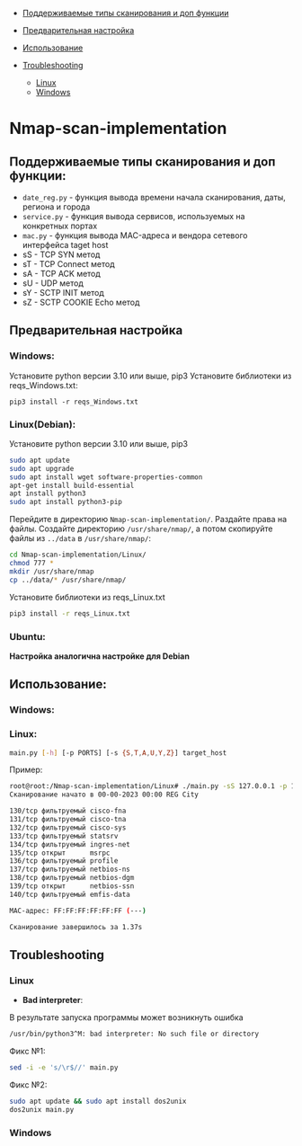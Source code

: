- [Поддерживаемые типы сканирования и доп функции](#поддерживаемые-типы-сканирования-и-доп-функции)

- [Предварительная настройка](#предварительная-настройка)

- [Использование](#использование)

- [Troubleshooting](#troubleshooting)
  - [Linux](#linux-1)
  - [Windows](#windows-1)

# Nmap-scan-implementation
## Поддерживаемые типы сканирования и доп функции:
- `date_reg.py` - функция вывода времени начала сканирования, даты, региона и города
- `service.py` - функция вывода сервисов, используемых на конкретных портах
- `mac.py` - функция вывода MAC-адреса и вендора сетевого интерфейса taget host
- sS - TCP SYN метод
- sT - TCP Connect метод
- sA - TCP ACK метод
- sU - UDP метод
- sY - SCTP INIT метод
- sZ - SCTP COOKIE Echo метод
## Предварительная настройка
### Windows:
Установите python версии 3.10 или выше, pip3
Установите библиотеки из reqs_Windows.txt:
```shell
pip3 install -r reqs_Windows.txt
```
### Linux(Debian):
Установите python версии 3.10 или выше, pip3
```bash
sudo apt update
sudo apt upgrade
sudo apt install wget software-properties-common
apt-get install build-essential
apt install python3
sudo apt install python3-pip
``` 
Перейдите в директорию `Nmap-scan-implementation/`. Раздайте права на файлы. Создайте директорию `/usr/share/nmap/`, а потом скопируйте файлы из `../data` в `/usr/share/nmap/`:
```bash
cd Nmap-scan-implementation/Linux/
chmod 777 *
mkdir /usr/share/nmap
cp ../data/* /usr/share/nmap/
```
Установите библиотеки из reqs_Linux.txt
```bash
pip3 install -r reqs_Linux.txt
```
### Ubuntu:

__Настройка аналогична настройке для Debian__
## Использование:
### Windows:

### Linux:
```bash
main.py [-h] [-p PORTS] [-s {S,T,A,U,Y,Z}] target_host
```
Пример:
```bash
root@root:/Nmap-scan-implementation/Linux# ./main.py -sS 127.0.0.1 -p 130-140
Сканирование начато в 00-00-2023 00:00 REG City

130/tcp фильтруемый cisco-fna
131/tcp фильтруемый cisco-tna
132/tcp фильтруемый cisco-sys
133/tcp фильтруемый statsrv
134/tcp фильтруемый ingres-net
135/tcp открыт      msrpc
136/tcp фильтруемый profile
137/tcp фильтруемый netbios-ns
138/tcp фильтруемый netbios-dgm
139/tcp открыт      netbios-ssn
140/tcp фильтруемый emfis-data

MAC-адрес: FF:FF:FF:FF:FF:FF (---)

Сканирование завершилось за 1.37s
```
## Troubleshooting
### Linux
- __Bad interpreter__:

В результате запуска программы может возникнуть ошибка
```bash
/usr/bin/python3^M: bad interpreter: No such file or directory
```
Фикс №1:
```bash
sed -i -e 's/\r$//' main.py
```
Фикс №2:
```bash
sudo apt update && sudo apt install dos2unix
dos2unix main.py
```
 
### Windows
